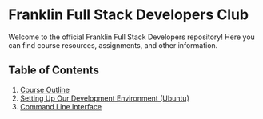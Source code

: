 # Franklin Full Stack Developers Club

Welcome to the official Franklin Full Stack Developers repository! Here you can find course resources, assignments, and other information.

## Table of Contents

1. [Course Outline](./course-outline.md)
2. [Setting Up Our Development Environment (Ubuntu)](./setting-up.md)
3. [Command Line Interface](./cli.md)
